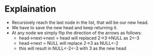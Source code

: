 # Explaination

- Recursively reach the last node in the list, that will be our new head.
- We have to save the new head and keep returning it.
- At any node we simply flip the direction of the arrows as follows:
  - head->next->next = head will replaced 2->3->NULL as 2<-3
  - head->next = NULL will replace 2->3 as NULL<-2
  - this will result in NULL<-2<-3 with 3 as the new head
